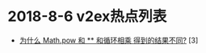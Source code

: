 # 2018-8-6 v2ex热点列表

+ [为什么 Math.pow 和 ** 和循环相乘 得到的结果不同?](https://www.v2ex.com/t/477128#reply3) [3]
